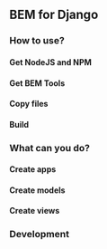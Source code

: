 ## BEM for Django

### How to use?

#### Get NodeJS and NPM

#### Get BEM Tools

#### Copy files

#### Build

### What can you do?

#### Create apps

#### Create models

#### Create views

### Development
